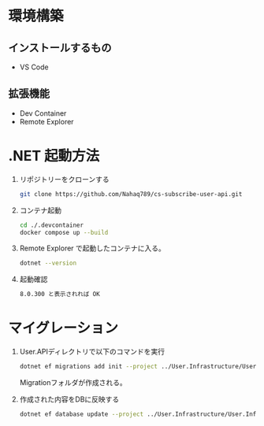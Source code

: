 # 環境構築

## インストールするもの

- VS Code

## 拡張機能

- Dev Container
- Remote Explorer

# .NET 起動方法

1. リポジトリーをクローンする
   ```bash
   git clone https://github.com/Nahaq789/cs-subscribe-user-api.git
   ```
2. コンテナ起動

   ```bash
   cd ./.devcontainer
   docker compose up --build
   ```

3. Remote Explorer で起動したコンテナに入る。

   ```bash
   dotnet --version
   ```

4. 起動確認
   ```bash
   8.0.300 と表示されれば OK
   ```

# マイグレーション
1. User.APIディレクトリで以下のコマンドを実行

   ```bash
   dotnet ef migrations add init --project ../User.Infrastructure/User.Infrastructure.csproj
   ```
   Migrationフォルダが作成される。

2. 作成された内容をDBに反映する

   ```bash
   dotnet ef database update --project ../User.Infrastructure/User.Infrastructure.csproj
   ```

